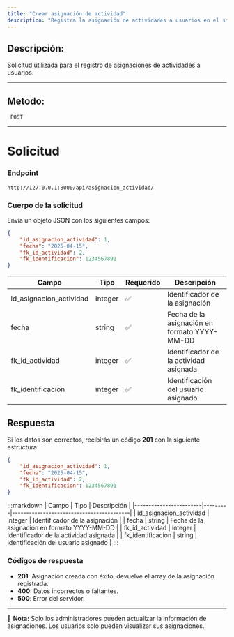 ```yaml
---
title: "Crear asignación de actividad"
description: "Registra la asignación de actividades a usuarios en el sistema."
---
```


## Descripción:
Solicitud utilizada para el registro de asignaciones de actividades a usuarios.

---

## Metodo: 
```
 POST
```
---

# **Solicitud**

### **Endpoint**
```
http://127.0.0.1:8000/api/asignacion_actividad/
```

### **Cuerpo de la solicitud**
Envía un objeto JSON con los siguientes campos:

```json
{
    "id_asignacion_actividad": 1,
    "fecha": "2025-04-15",
    "fk_id_actividad": 2,
    "fk_identificacion": 1234567891
}
```

| Campo                  | Tipo    | Requerido | Descripción                            |
|------------------------|---------|-----------|------------------------------------------|
| id_asignacion_actividad | integer | ✅        | Identificador de la asignación         |
| fecha                 | string  | ✅        | Fecha de la asignación en formato YYYY-MM-DD |
| fk_id_actividad       | integer | ✅        | Identificador de la actividad asignada  |
| fk_identificacion     | integer  | ✅        | Identificación del usuario asignado    |

## **Respuesta**

Si los datos son correctos, recibirás un código **201** con la siguiente estructura:

```json
{
    "id_asignacion_actividad": 1,
    "fecha": "2025-04-15",
    "fk_id_actividad": 2,
    "fk_identificacion": 1234567891
}
```

:::markdown
| Campo                  | Tipo    | Descripción                            |
|------------------------|---------|------------------------------------------|
| id_asignacion_actividad | integer | Identificador de la asignación         |
| fecha                 | string  | Fecha de la asignación en formato YYYY-MM-DD |
| fk_id_actividad       | integer | Identificador de la actividad asignada  |
| fk_identificacion     | string  | Identificación del usuario asignado    |
:::

### **Códigos de respuesta**
- **201**: Asignación creada con éxito, devuelve el array de la asignación registrada.
- **400**: Datos incorrectos o faltantes.
- **500**: Error del servidor.

---

📄 **Nota:** Solo los administradores pueden actualizar la información de asignaciones. Los usuarios solo pueden visualizar sus asignaciones.

